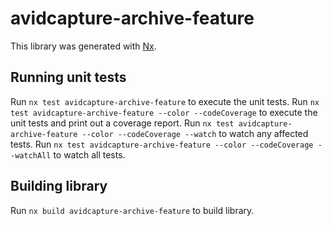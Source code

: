 # avidcapture-archive-feature

This library was generated with [Nx](https://nx.dev).

## Running unit tests

Run `nx test avidcapture-archive-feature` to execute the unit tests.
Run `nx test avidcapture-archive-feature --color --codeCoverage` to execute the unit tests and print out a coverage report.
Run `nx test avidcapture-archive-feature --color --codeCoverage --watch` to watch any affected tests.
Run `nx test avidcapture-archive-feature --color --codeCoverage --watchAll` to watch all tests.

## Building library

Run `nx build avidcapture-archive-feature` to build library.
